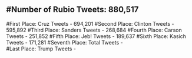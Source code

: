 #Number of Rubio Tweets: 880,517
---
#First Place: Cruz Tweets - 694,201
#Second Place: Clinton Tweets - 595,892
#Third Place: Sanders Tweets - 268,684
#Fourth Place: Carson Tweets - 251,852
#Fifth Place: Jeb! Tweets - 189,637
#Sixth Place: Kasich Tweets - 171,281
#Seventh Place: Total Tweets -  
#Last Place: Trump Tweets - 
